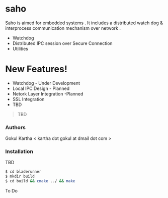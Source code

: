 # saho

Saho is aimed for embedded systems . It includes a distributed watch dog & interprocess communication mechanism over network . 

  - Watchdog
  - Distributed IPC session over Secure Connection
  - Utilities

# New Features!

  - Watchdog - Under Development
  - Local IPC Design - Planned
  - Netork Layer Integration -Planned
  - SSL Integration
  - TBD

> TBD

### Authors
Gokul Kartha < kartha dot gokul at dmail dot com >
### Installation

TBD

```sh
$ cd bladerunner
$ mkdir build
$ cd build && cmake ../ && make
```
To Do
